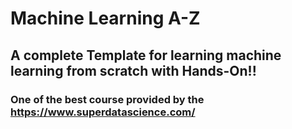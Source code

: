 # Machine Learning A-Z

## A complete Template for learning machine learning from scratch with Hands-On!!
### One of the best course provided by the https://www.superdatascience.com/
